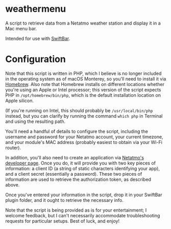 # weathermenu
A script to retrieve data from a Netatmo weather station and display it in a Mac menu bar.

Intended for use with [SwiftBar](https://swiftbar.app).

# Configuration

Note that this script is written in PHP, which I believe is no longer included in the operating system as of macOS Monterey, so you'll need to install it via [Homebrew](https://brew.sh). Also note that Homebrew installs on different locations whether you're using an Apple or Intel processor; this version of the script expects PHP in `/opt/homebrew/bin/php`, which is the default installation location on Apple silicon.

(If you're running on Intel, this should probably be `/usr/local/bin/php` instead, but you can clarify by running the command `which php` in Terminal and using the resulting path.

You'll need a handful of details to configure the script, including the username and password for your Netatmo account, your current timezone, and your module's MAC address (probably easiest to obtain via your Wi-Fi router). 

In addition, you'll also need to create an application via [Netatmo's developer page](https://dev.netatmo.com/apps/). Once you do, it will provide you with two key pieces of information: a client ID (a string of static characters identifying your app), and a client secret (essentially a password). These two pieces of information are used to retrieve the authorization token, as described above. 

Once you've entered your information in the script, drop it in your SwiftBar plugin folder, and it ought to retrieve the necessary info.

Note that the script is being provided as is for your entertainment; I welcome feedback, but I can't necessarily accommodate troubleshooting requests for particular setups. Best of luck, and enjoy!